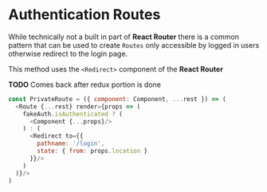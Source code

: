 # Authentication Routes

While technically not a built in part of **React Router** there is a common pattern that can be used to create `Routes`
only accessible by logged in users otherwise redirect to the login page.

This method uses the `<Redirect>` component of the **React Router**

**TODO** Comes back after redux portion is done

```javascript 1.8
const PrivateRoute = ({ component: Component, ...rest }) => (
  <Route {...rest} render={props => (
    fakeAuth.isAuthenticated ? (
      <Component {...props}/>
    ) : (
      <Redirect to={{
        pathname: '/login',
        state: { from: props.location }
      }}/>
    )
  )}/>
)
```